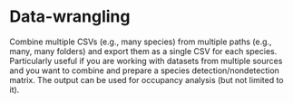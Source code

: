 # Data-wrangling
Combine multiple CSVs (e.g., many species) from multiple paths (e.g., many, many folders) and export them as a single CSV for each species. Particularly useful if you are working with datasets from multiple sources and you want to combine and prepare a species detection/nondetection matrix. The output can be used for occupancy analysis (but not limited to it). 
